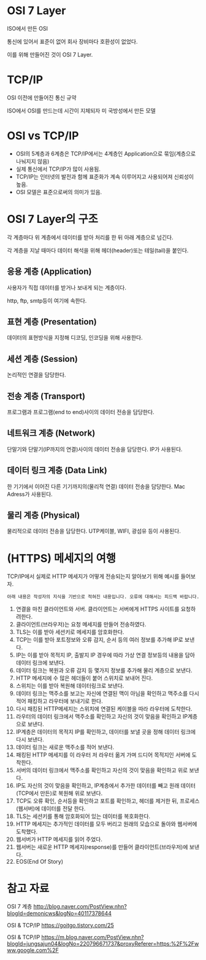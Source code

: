 # OSI 7 Layer
ISO에서 만든 OSI

통신에 있어서 표준이 없어 회사 장비마다 호환성이 없었다.

이를 위해 만들어진 것이 OSI 7 Layer.

# TCP/IP
OSI 이전에 만들어진 통신 규약

ISO에서 OSI를 만드는데 시간이 지체되자 미 국방성에서 만든 모델

# OSI vs TCP/IP
- OSI의 5계층과 6계층은 TCP/IP에서는 4계층인 Application으로 묶임(계층으로 나눠지지 않음)
- 실제 통신에서 TCP/IP가 많이 사용됨.
- TCP/IP는 인터넷의 발전과 함께 표준화가 계속 이루어지고 사용되어져 신뢰성이 높음.
- OSI 모델은 표준으로써의 의미가 있음.

# OSI 7 Layer의 구조
각 계층마다 위 계층에서 데이터를 받아 처리를 한 뒤 아래 계층으로 넘긴다.

각 계층을 지날 때마다 데이터 해석을 위해 헤더(header)또는 테일(tail)을 붙인다.

## 응용 계층 (Application)
사용자가 직접 데이터를 받거나 보내게 되는 계층이다.

http, ftp, smtp등이 여기에 속한다.

## 표현 계층 (Presentation)
데이터의 표현방식을 지정해 디코딩, 인코딩을 위해 사용한다.

## 세션 계층 (Session)
논리적인 연결을 담당한다.

## 전송 계층 (Transport)
프로그램과 프로그램(end to end)사이의 데이터 전송을 담당한다.

## 네트워크 계층 (Network)
단말기와 단말기(IP까지의 연결)사이의 데이터 전송을 담당한다. IP가 사용된다.

## 데이터 링크 계층 (Data Link)
한 기기에서 이어진 다른 기기까지의(물리적 연결) 데이터 전송을 담당한다. Mac Adress가 사용된다.

## 물리 계층 (Physical)
물리적으로 데이터 전송을 담당한다. UTP케이블, WIFI, 광섬유 등이 사용된다.

# (HTTPS) 메세지의 여행
TCP/IP에서 실제로 HTTP 메세지가 어떻게 전송되는지 알아보기 위해 예시를 들어보자.

`아래 내용은 작성자의 지식을 기반으로 적혀진 내용입니다. 오류에 대해서는 피드백 바랍니다.`
1. 연결을 마친 클라이언트와 서버. 클라이언트는 서버에게 HTTPS 사이트를 요청하려한다.
1. 클라이언트(브라우저)는 요청 메세지를 만들어 전송하였다.
1. TLS는 이를 받아 세션키로 메세지를 암호화한다.
1. TCP는 이를 받아 포트정보와 오류 감지, 순서 등의 여러 정보를 추가해 IP로 보낸다.
1. IP는 이를 받아 목적지 IP, 출발지 IP 경우에 따라 가상 연결 정보등의 내용을 담아 데이터 링크에 보낸다.
1. 데이터 링크는 복원과 오류 감지 등 몇가지 정보를 추가해 물리 계층으로 보낸다.
1. HTTP 메세지에 수 많은 헤더들이 붙어 스위치로 보내어 진다.
1. 스위치는 이를 받아 복원해 데이터링크로 보낸다.
1. 데이터 링크는 맥주소를 보고는 자신에 연결된 맥이 아님을 확인하고 맥주소를 다시 적어 패킹하고 라우터에 보내기로 한다.
1. 다시 패킹된 HTTP메세지는 스위치에 연결된 케이블을 따라 라우터에 도착한다.
1. 라우터의 데이터 링크에서 맥주소를 확인하고 자신의 것이 맞음을 확인하고 IP계층으로 보낸다.
1. IP계층은 데이터의 목적지 IP를 확인하고, 데이터를 보낼 곳을 정해 데이터 링크에 다시 보낸다.
1. 데이터 링크는 새로운 맥주소를 적어 보낸다.
1. 패킹된 HTTP 메세지를 이 라우터 저 라우터 옮겨 가며 드디어 목적지인 서버에 도착한다.
1. 서버의 데이터 링크에서 맥주소를 확인하고 자신의 것이 맞음을 확인하고 위로 보낸다.
1. IP도 자신의 것이 맞음을 확인하고, IP계층에서 추가한 데이터를 빼고 원래 데이터(TCP에서 만든)로 복원해 위로 보낸다.
1. TCP도 오류 확인, 순서등을 확인하고 포트를 확인하고, 헤더를 제거한 뒤, 프로세스(웹서버)에 데이터를 전달 한다.
1. TLS는 세션키를 통해 암호화되어 있는 데이터를 복호화한다.
1. HTTP 메세지는 추가적인 데이터를 모두 버리고 원래의 모습으로 돌아와 웹서버에 도착했다.
1. 웹서버가 HTTP 메세지를 읽어 주었다.
1. 웹서버는 새로운 HTTP 메세지(response)를 만들어 클라이언트(브라우저)에 보낸다.
1. EOS(End Of Story)
# 참고 자료
OSI 7 계층
http://blog.naver.com/PostView.nhn?blogId=demonicws&logNo=40117378644

OSI & TCP/IP
https://goitgo.tistory.com/25

OSI & TCP/IP
https://m.blog.naver.com/PostView.nhn?blogId=jungsajun04&logNo=220796671737&proxyReferer=https:%2F%2Fwww.google.com%2F